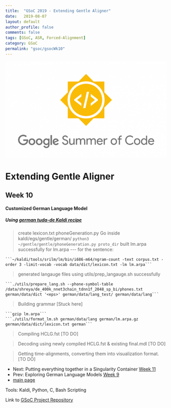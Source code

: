 ```yaml
---
title:  "GSoC 2019 - Extending Gentle Aligner"
date:   2019-08-07
layout: default
author_profile: false
comments: false
tags: [GSoC, ASR, Forced-Alignment]
category: GSoC
permalink: "gsoc/gsocWk10"
---
```


![GSoC](/icons/GSoC.png)

<h1> Extending Gentle Aligner </h1>
<h2> Week 10 </h2>
<h4> Customized German Language Model </h4>

##### Using [german tuda-de Kaldi recipe](https://github.com/uhh-lt/kaldi-tuda-de)

> create lexicon.txt
> phoneGeneration.py
    Go inside kaldi/egs/gentle/german/
    `python3 ~/gentle/gentle/phoneGeneration.py proto_dir`
> built lm.arpa successfully
    for lm.arpa --- for the sentence:

    ```~/kaldi/tools/srilm/lm/bin/i686-m64/ngram-count -text corpus.txt -order 3 -limit-vocab -vocab data/dict/lexicon.txt -lm lm.arpa```

> generated langauge files using utils/prep_langauge.sh successfully

    ```./utils/prepare_lang.sh --phone-symbol-table /data/shreya/de_400k_nnet3chain_tdnn1f_2048_sp_bi/phones.txt german/data/dict '<eps>' german/data/lang_test/ german/data/lang```

> Building grammar [Stuck here]

    ```gzip lm.arpa```
    ```./utils/format_lm.sh german/data/lang german/lm.arpa.gz german/data/dict/lexicon.txt german```

> Compiling HCLG.fst [TO DO]

> Decoding using newly compiled HCLG.fst & existing final.mdl [TO DO]

> Getting time-alignments, converting them into visualization format.[TO DO]

* Next: Putting everything together in a Singularity Container [Week 11](https://shreya2111.github.io/gsocWk11)
* Prev: Exploring German Language Models [Week 9](https://shreya2111.github.io/gsoc/gsocWk9)
* [main page](https://shreya2111.github.io/gsoc)

Tools:
Kaldi, Python, C, Bash Scripting

Link to [GSoC Project Repository](https://github.com/shreya2111/gentle-labs)


